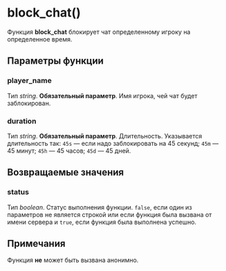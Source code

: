 # block_chat()
Функция **block_chat** блокирует чат определенному игроку на определенное время.

## Параметры функции
### player_name
Тип *string*. **Обязательный параметр**. Имя игрока, чей чат будет заблокирован.

### duration
Тип *string*. **Обязательный параметр**. Длительность. Указывается длительность так: `45s` &mdash; если надо заблокировать на 45 секунд; `45m` &mdash; 45 минут; `45h` &mdash; 45 часов; `45d` &mdash; 45 дней.

## Возвращаемые значения
### status
Тип *boolean*. Статус выполнения функции. `false`, если один из параметров не является строкой или если функция была вызвана от имени сервера и `true`, если функция была выполнена успешно.

## Примечания
Функция **не** может быть вызвана анонимно.